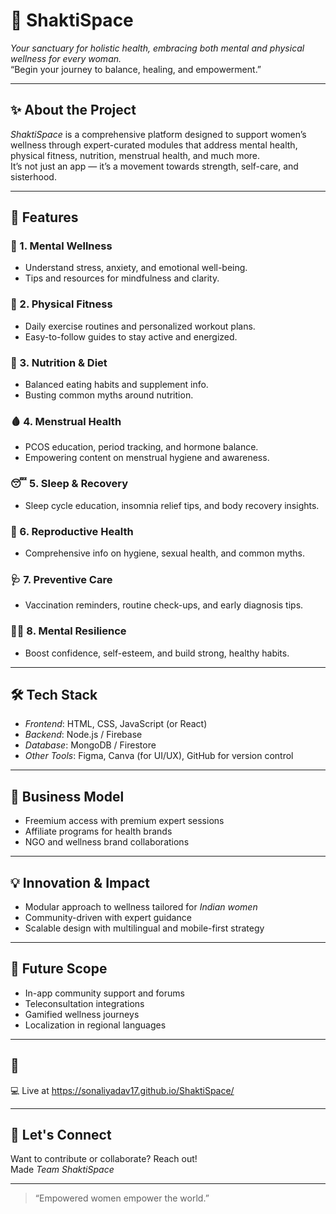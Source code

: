# 🌸 ShaktiSpace

*Your sanctuary for holistic health, embracing both mental and physical wellness for every woman.*  
“Begin your journey to balance, healing, and empowerment.”

---

## ✨ About the Project

*ShaktiSpace* is a comprehensive platform designed to support women’s wellness through expert-curated modules that address mental health, physical fitness, nutrition, menstrual health, and much more.  
It’s not just an app — it’s a movement towards strength, self-care, and sisterhood.

---

## 🌈 Features

### 🧠 1. Mental Wellness
- Understand stress, anxiety, and emotional well-being.
- Tips and resources for mindfulness and clarity.

### 💪 2. Physical Fitness
- Daily exercise routines and personalized workout plans.
- Easy-to-follow guides to stay active and energized.

### 🥗 3. Nutrition & Diet
- Balanced eating habits and supplement info.
- Busting common myths around nutrition.

### 🩸 4. Menstrual Health
- PCOS education, period tracking, and hormone balance.
- Empowering content on menstrual hygiene and awareness.

### 😴 5. Sleep & Recovery
- Sleep cycle education, insomnia relief tips, and body recovery insights.

### 🧬 6. Reproductive Health
- Comprehensive info on hygiene, sexual health, and common myths.

### 🩺 7. Preventive Care
- Vaccination reminders, routine check-ups, and early diagnosis tips.

### 🧘‍♀ 8. Mental Resilience
- Boost confidence, self-esteem, and build strong, healthy habits.

---

## 🛠 Tech Stack

- *Frontend*: HTML, CSS, JavaScript (or React)
- *Backend*: Node.js / Firebase
- *Database*: MongoDB / Firestore
- *Other Tools*: Figma, Canva (for UI/UX), GitHub for version control

---

## 💼 Business Model

- Freemium access with premium expert sessions
- Affiliate programs for health brands
- NGO and wellness brand collaborations

---

## 💡 Innovation & Impact

- Modular approach to wellness tailored for *Indian women*
- Community-driven with expert guidance
- Scalable design with multilingual and mobile-first strategy

---

## 🎯 Future Scope

- In-app community support and forums
- Teleconsultation integrations
- Gamified wellness journeys
- Localization in regional languages

---

## 📸  
💻 Live at  https://sonaliyadav17.github.io/ShaktiSpace/

---

## 🙌 Let's Connect

Want to contribute or collaborate? Reach out!  
Made *Team ShaktiSpace*

---

> “Empowered women empower the world.”
